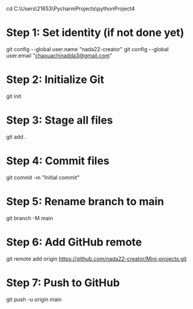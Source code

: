 cd C:\Users\21653\PycharmProjects\pythonProject4

# Step 1: Set identity (if not done yet)
git config --global user.name "nada22-creator"
git config --global user.email "chaouachinadda3@gmail.com"

# Step 2: Initialize Git
git init

# Step 3: Stage all files
git add .

# Step 4: Commit files
git commit -m "Initial commit"

# Step 5: Rename branch to main
git branch -M main

# Step 6: Add GitHub remote
git remote add origin https://github.com/nada22-creator/Mini-projects.git

# Step 7: Push to GitHub
git push -u origin main
